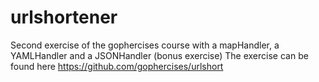 # urlshortener

Second exercise of the gophercises course with a mapHandler, a YAMLHandler and a JSONHandler (bonus exercise)
The exercise can be found here https://github.com/gophercises/urlshort
